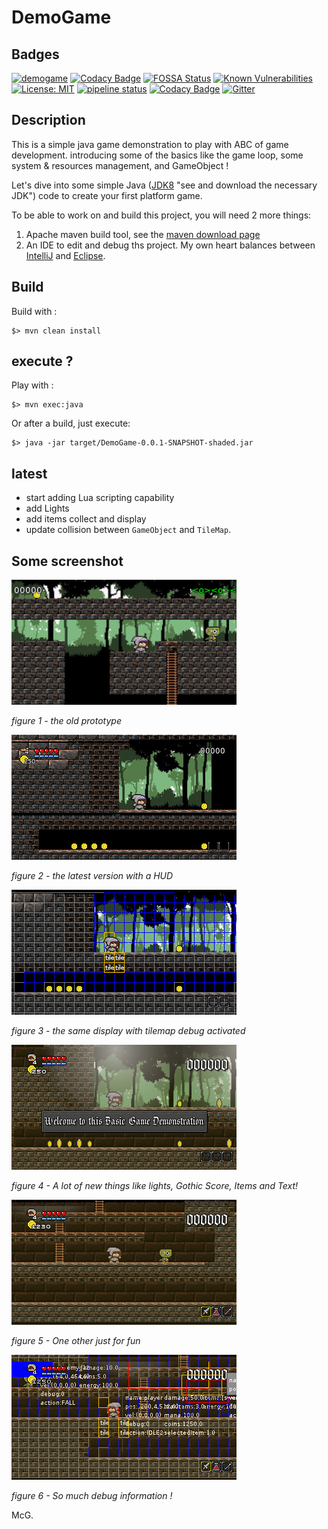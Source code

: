 # DemoGame

## Badges

[![demogame](https://api.travis-ci.org/mcgivrer/demogame.svg?branch=develop)](https://travis-ci.org/mcgivrer/demogame "visit Travis-CI demogame project build page") [![Codacy Badge](https://api.codacy.com/project/badge/Grade/631ddda85cc24966bd29b8c1fcba10c5)](https://www.codacy.com/manual/SnapGames/demogame?utm_source=github.com&amp;utm_medium=referral&amp;utm_content=mcgivrer/demogame&amp;utm_campaign=Badge_Grade "visit Codacy demogame project quality page") [![FOSSA Status](https://app.fossa.com/api/projects/git%2Bgithub.com%2Fmcgivrer%2Fdemogame.svg?type=shield)](https://app.fossa.com/projects/git%2Bgithub.com%2Fmcgivrer%2Fdemogame?ref=badge_shield) [![Known Vulnerabilities](https://snyk.io//test/github/mcgivrer/demogame/badge.svg?targetFile=pom.xml)](https://snyk.io//test/github/mcgivrer/demogame?targetFile=pom.xml) [![License: MIT](https://img.shields.io/badge/License-MIT-yellow.svg)](https://opensource.org/licenses/MIT) [![pipeline status](https://framagit.org/mcgivrer/demogame/badges/develop/pipeline.svg)](https://framagit.org/mcgivrer/demogame/commits/develop) [![Codacy Badge](https://api.codacy.com/project/badge/Coverage/631ddda85cc24966bd29b8c1fcba10c5)](https://www.codacy.com/manual/SnapGames/demogame?utm_source=github.com&utm_medium=referral&utm_content=mcgivrer/demogame&utm_campaign=Badge_Coverage) [![Gitter](https://img.shields.io/gitter/room/mcgivrer/demogame?color=%23A57&logo=gitter&logoColor=%23CCC)](https://gitter.im/room/snapgames/demogame.git)

## Description

This is a simple java game demonstration to play with ABC of game development. introducing some of the basics like the game loop, some system & resources management, and GameObject !

Let's dive into some simple Java ([JDK8](https://www.oracle.com/technetwork/java/javase/downloads/jdk8-downloads-2133151.html) "see and download the necessary JDK") code to create your first platform game.

To be able to work on and build this project, you will need 2 more things:

1. Apache maven build tool, see the [maven download page](https://maven.apache.org/download.cgi "Download the maven release according to your OS/preferences")
2. An IDE to edit and debug ths project. My own heart balances between [IntelliJ](https://www.jetbrains.com/idea/download/ "Download IntelliJ Community edition") and [Eclipse](https://www.eclipse.org/downloads/packages/ "Download the Eclipse fundation IDE").

## Build

Build with :

    $> mvn clean install

## execute ?

Play with :

    $> mvn exec:java

Or after a build, just execute:

    $> java -jar target/DemoGame-0.0.1-SNAPSHOT-shaded.jar

## latest

- start adding Lua scripting capability
- add Lights
- add items collect and display
- update collision between `GameObject` and `TileMap`.


## Some screenshot

![Screenshot of the old demo](src/docs/images/screen-1.png "An old view of the prototype !")

*figure 1 - the old prototype*

![Screenshot of the core](src/docs/images/screen-2.png "A Good view of the latest prototype !")

*figure 2 - the latest version with a HUD*

![Tilemap debugging activated](src/docs/images/screen-3.png "Tilemap debugging activated")

*figure 3 - the same display with tilemap debug activated*

![A lot of new things like lights !](src/docs/images/screen-4.png "Adding lights and text")

*figure 4 - A lot of new things like lights, Gothic Score, Items and Text!*

![One other just for fun](src/docs/images/screen-5.png "One other just for fun")

*figure 5 - One other just for fun*

![So much debug information !](src/docs/images/screen-7.png "So much debug information !")

*figure 6 - So much debug information !*

McG.
